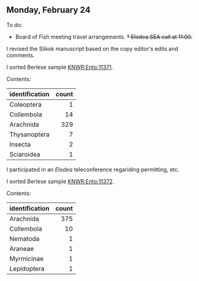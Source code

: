 
## Monday, February 24

To do:

* Board of Fish meeting travel arrangements.
~~* Elodea SEA call at 11:00.~~

I revised the Slikok manuscript based on the copy editor's edits and comments.

I sorted Berlese sample [KNWR:Ento:11371](http://arctos.database.museum/guid/KNWR:Ento:11371).

Contents:

identification|count
:---|---:
Coleoptera|1
Collembola|14
Arachnida|329
Thysanoptera|7
Insecta|2
Sciaroidea|1

I participated in an *Elodea* teleconference regariding permitting, etc.

I sorted Berlese sample [KNWR:Ento:11372](http://arctos.database.museum/guid/KNWR:Ento:11372).

Contents:

identification|count
:---|---:
Arachnida|375
Collembola|10
Nematoda|1
Araneae|1
Myrmicinae|1
Lepidoptera|1







